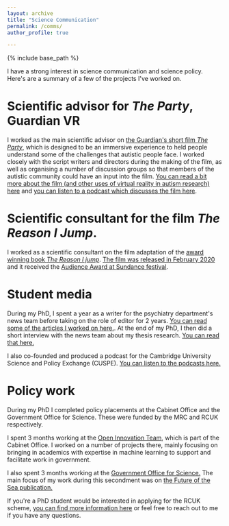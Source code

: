 ```yaml
---
layout: archive
title: "Science Communication"
permalink: /comms/
author_profile: true

---
```


{% include base_path %}

I have a strong interest in science communication and science policy. Here's are a summary of a few of the projects I've worked on.

Scientific advisor for *The Party*, Guardian VR
======

I worked as the main scientific advisor on [the Guardian's short film *The Party*](https://www.theguardian.com/gnm-press-office/2017/oct/09/guardian-launches-the-party-a-virtual-experience-of-autism), which is designed to be an immersive experience to held people understand some of the challenges that autistic people face. I worked closely with the script writers and directors during the making of the film, as well as organising a number of discussion groups so that members of the autistic community could have an input into the film. [You can read a bit more about the film (and other uses of virtual reality in autism research) here](https://www.spectrumnews.org/features/deep-dive/virtual-reality-transforming-autism-studies/) and [you can listen to a podcast which discusses the film here](https://www.spectrumnews.org/features/multimedia/podcasts/spectrum-stories-seeing-autistic-persons-eyes/).

Scientific consultant for the film *The Reason I Jump*.
======

I worked as a scientific consultant on the film adaptation of the [award winning book *The Reason I jump*](https://www.goodreads.com/book/show/16113737-the-reason-i-jump). [The film was released in February 2020](https://www.imdb.com/title/tt9098928/) and it received the [Audience Award at Sundance festival](https://www.sundance.org/projects/the-reason-i-jump).

Student media
======

During my PhD, I spent a year as a writer for the psychiatry department's news team before taking on the role of editor for 2 years. [You can read some of the articles I worked on here.](https://www.psychiatry.cam.ac.uk/blog/category/news/). At the end of my PhD, I then did a short interview with the news team about my thesis research. [You can read that here.](https://www.psychiatry.cam.ac.uk/blog/2019/03/11/congratulations-to-owen-parsons-for-completing-his-phd/)

I also co-founded and produced a podcast for the Cambridge University Science and Policy Exchange (CUSPE). [You can listen to the podcasts here.](http://www.cuspe.org/)

Policy work
======
During my PhD I completed policy placements at the Cabinet Office and the Government Office for Science. These were funded by the MRC and RCUK respectively.

I spent 3 months working at the [Open Innovation Team](https://openinnovation.blog.gov.uk/), which is part of the Cabinet Office. I worked on a number of projects there, mainly focusing on bringing in academics with expertise in machine learning to support and facilitate work in government.

I also spent 3 months working at the [Government Office for Science.](https://www.gov.uk/government/organisations/government-office-for-science) The main focus of my work during this secondment was on [the Future of the Sea publication.](https://www.gov.uk/government/publications/future-of-the-sea--2)

If you're a PhD student would be interested in applying for the RCUK scheme, [you can find more information here](https://www.ukri.org/skills/policy-internships-scheme/) or feel free to reach out to me if you have any questions.
